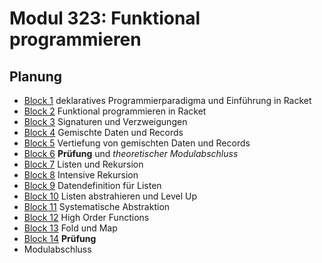# Modul 323: Funktional programmieren

## Planung

- [Block 1](./Theory/B1.md) deklaratives Programmierparadigma und Einführung in Racket
- [Block 2](./Theory/B2.md) Funktional programmieren in Racket
- [Block 3](./Theory/B3.md) Signaturen und Verzweigungen
- [Block 4](./Theory/B4.md) Gemischte Daten und Records
- [Block 5](./Theory/B5.md) Vertiefung von gemischten Daten und Records
- [Block 6](./Theory/B6.md) **Prüfung** und _theoretischer Modulabschluss_
- [Block 7](./Theory/B7.md) Listen und Rekursion
- [Block 8](./Theory/B8.md) Intensive Rekursion
- [Block 9](./Theory/B9.md) Datendefinition für Listen
- [Block 10](./Theory/B10.md) Listen abstrahieren und Level Up
- [Block 11](./Theory/B11.md) Systematische Abstraktion
- [Block 12](./Theory/B12.md) High Order Functions
- [Block 13](./Theory/B13.md) Fold und Map
- [Block 14](./Theory/B14.md) **Prüfung**
- Modulabschluss

